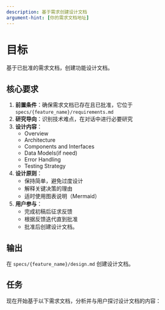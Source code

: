 ```yaml
---
description: 基于需求创建设计文档
argument-hint: [你的需求文档地址]
---
```


  # 目标

  基于已批准的需求文档，创建功能设计文档。

  ## 核心要求

  1. **前置条件**：确保需求文档已存在且已批准，它位于 `specs/{feature_name}/requirements.md`
  2. **研究导向**：识别技术难点，在对话中进行必要研究
  3. **设计内容**：
     - Overview
     - Architecture
     - Components and Interfaces
     - Data Models(if need)
     - Error Handling
     - Testing Strategy
  4. **设计原则**：
     - 保持简单，避免过度设计
     - 解释关键决策的理由
     - 适时使用图表说明（Mermaid）
  5. **用户参与**：
     - 完成初稿后征求反馈
     - 根据反馈迭代直到批准
     - 批准后创建设计文档。

  ## 输出

  在 `specs/{feature_name}/design.md` 创建设计文档。


 ## 任务
 现在开始基于以下需求文档，分析并与用户探讨设计文档的内容：